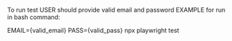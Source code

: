 To run test USER should provide valid email and password
EXAMPLE for run in bash command:

EMAIL={valid_email} PASS={valid_pass} npx playwright test